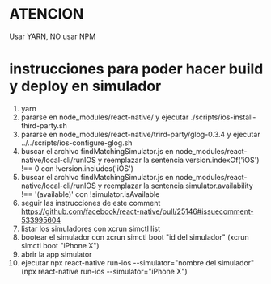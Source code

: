 # ATENCION
Usar YARN, NO usar NPM

# instrucciones para poder hacer build y deploy en simulador
1. yarn
2. pararse en node_modules/react-native/ y ejecutar ./scripts/ios-install-third-party.sh
3. pararse en node_modules/react-native/trird-party/glog-0.3.4 y ejecutar ../../scripts/ios-configure-glog.sh
4. buscar el archivo findMatchingSimulator.js en node_modules/react-native/local-cli/runIOS y reemplazar la sentencia version.indexOf('iOS') !== 0 con !version.includes('iOS')
5. buscar el archivo findMatchingSimulator.js en node_modules/react-native/local-cli/runIOS y reemplazar la sentencia simulator.availability !== '(available)' con !simulator.isAvailable 
6. seguir las instrucciones de este comment https://github.com/facebook/react-native/pull/25146#issuecomment-533995604
7. listar los simuladores con xcrun simctl list
8. bootear el simulador con xcrun simctl boot "id del simulador" (xcrun simctl boot "iPhone X")
9. abrir la app simulator
10. ejecutar npx react-native run-ios --simulator="nombre del simulador" (npx react-native run-ios --simulator="iPhone X")
